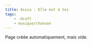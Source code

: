 ```yaml
---
title: Assia - Elle est à toi
tags:
    - -draft
    - musique/chanson
---
```


Page créée automatiquement, mais vide.
